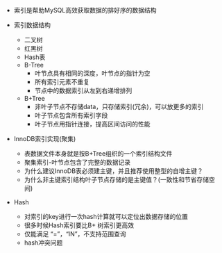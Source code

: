 * 索引是帮助MySQL高效获取数据的排好序的数据结构

* 索引数据结构
  * 二叉树
  * 红黑树
  * Hash表
  * B-Tree
    * 叶节点具有相同的深度，叶节点的指针为空
    * 所有索引元素不重复
    * 节点中的数据索引从左到右递增排列
  * B+Tree
    * 非叶子节点不存储data，只存储索引(冗余)，可以放更多的索引
    * 叶子节点包含所有索引字段
    * 叶子节点用指针连接，提高区间访问的性能
* InnoDB索引实现(聚集)
  * 表数据文件本身就是按B+Tree组织的一个索引结构文件
  * 聚集索引-叶节点包含了完整的数据记录
  * 为什么建议InnoDB表必须建主键，并且推荐使用整型的自增主键？
  * 为什么非主键索引结构叶子节点存储的是主键值？(一致性和节省存储空间)
* Hash
  * 对索引的key进行一次hash计算就可以定位出数据存储的位置
  * 很多时候Hash索引要比B+ 树索引更高效
  * 仅能满足 “=”，“IN”，不支持范围查询
  * hash冲突问题